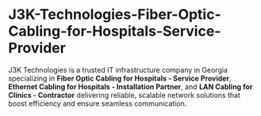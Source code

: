 # J3K-Technologies-Fiber-Optic-Cabling-for-Hospitals-Service-Provider
J3K Technologies is a trusted IT infrastructure company in Georgia specializing in **Fiber Optic Cabling for Hospitals - Service Provider**, **Ethernet Cabling for Hospitals - Installation Partner**, and **LAN Cabling for Clinics - Contractor** delivering reliable, scalable network solutions that boost efficiency and ensure seamless communication.

